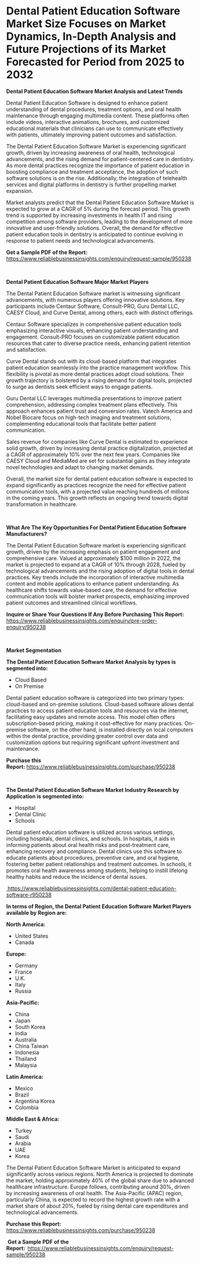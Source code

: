 <p><h1>Dental Patient Education Software Market Size Focuses on Market Dynamics, In-Depth Analysis and Future Projections of its Market Forecasted for Period from 2025 to 2032</h1></p><p><strong>Dental Patient Education Software Market Analysis and Latest Trends</strong></p>
<p><p>Dental Patient Education Software is designed to enhance patient understanding of dental procedures, treatment options, and oral health maintenance through engaging multimedia content. These platforms often include videos, interactive animations, brochures, and customized educational materials that clinicians can use to communicate effectively with patients, ultimately improving patient outcomes and satisfaction.</p><p>The Dental Patient Education Software Market is experiencing significant growth, driven by increasing awareness of oral health, technological advancements, and the rising demand for patient-centered care in dentistry. As more dental practices recognize the importance of patient education in boosting compliance and treatment acceptance, the adoption of such software solutions is on the rise. Additionally, the integration of telehealth services and digital platforms in dentistry is further propelling market expansion.</p><p>Market analysts predict that the Dental Patient Education Software Market is expected to grow at a CAGR of 5% during the forecast period. This growth trend is supported by increasing investments in health IT and rising competition among software providers, leading to the development of more innovative and user-friendly solutions. Overall, the demand for effective patient education tools in dentistry is anticipated to continue evolving in response to patient needs and technological advancements.</p></p>
<p><strong>Get a Sample PDF of the Report:&nbsp;</strong> <a href="https://www.reliablebusinessinsights.com/enquiry/request-sample/950238?utm_campaign=3436&utm_medium=2&utm_source=Github&utm_content=ia&utm_term=17042025&utm_id=dental-patient-education-software">https://www.reliablebusinessinsights.com/enquiry/request-sample/950238</a></p>
<p>&nbsp;</p>
<p><strong>Dental Patient Education Software Major Market Players</strong></p>
<p><p>The Dental Patient Education Software market is witnessing significant advancements, with numerous players offering innovative solutions. Key participants include Centaur Software, Consult-PRO, Guru Dental LLC, CAESY Cloud, and Curve Dental, among others, each with distinct offerings.</p><p>Centaur Software specializes in comprehensive patient education tools emphasizing interactive visuals, enhancing patient understanding and engagement. Consult-PRO focuses on customizable patient education resources that cater to diverse practice needs, enhancing patient retention and satisfaction.</p><p>Curve Dental stands out with its cloud-based platform that integrates patient education seamlessly into the practice management workflow. This flexibility is pivotal as more dental practices adopt cloud solutions. Their growth trajectory is bolstered by a rising demand for digital tools, projected to surge as dentists seek efficient ways to engage patients.</p><p>Guru Dental LLC leverages multimedia presentations to improve patient comprehension, addressing complex treatment plans effectively. This approach enhances patient trust and conversion rates. Vatech America and Nobel Biocare focus on high-tech imaging and treatment solutions, complementing educational tools that facilitate better patient communication.</p><p>Sales revenue for companies like Curve Dental is estimated to experience solid growth, driven by increasing dental practice digitalization, projected at a CAGR of approximately 10% over the next few years. Companies like CAESY Cloud and MediaMed are set for substantial gains as they integrate novel technologies and adapt to changing market demands.</p><p>Overall, the market size for dental patient education software is expected to expand significantly as practices recognize the need for effective patient communication tools, with a projected value reaching hundreds of millions in the coming years. This growth reflects an ongoing trend towards digital transformation in healthcare.</p></p>
<p>&nbsp;</p>
<p><strong>What Are The Key Opportunities For Dental Patient Education Software Manufacturers?</strong></p>
<p><p>The Dental Patient Education Software market is experiencing significant growth, driven by the increasing emphasis on patient engagement and comprehensive care. Valued at approximately $100 million in 2022, the market is projected to expand at a CAGR of 10% through 2028, fueled by technological advancements and the rising adoption of digital tools in dental practices. Key trends include the incorporation of interactive multimedia content and mobile applications to enhance patient understanding. As healthcare shifts towards value-based care, the demand for effective communication tools will bolster market prospects, emphasizing improved patient outcomes and streamlined clinical workflows.</p></p>
<p><strong>Inquire or Share Your Questions If Any Before Purchasing This Report:</strong> <a href="https://www.reliablebusinessinsights.com/enquiry/pre-order-enquiry/950238?utm_campaign=3436&utm_medium=2&utm_source=Github&utm_content=ia&utm_term=17042025&utm_id=dental-patient-education-software">https://www.reliablebusinessinsights.com/enquiry/pre-order-enquiry/950238</a></p>
<p>&nbsp;</p>
<p><strong>Market Segmentation</strong></p>
<p><strong>The Dental Patient Education Software Market Analysis by types is segmented into:</strong></p>
<p><ul><li>Cloud Based</li><li>On Premise</li></ul></p>
<p><p>Dental patient education software is categorized into two primary types: cloud-based and on-premise solutions. Cloud-based software allows dental practices to access patient education tools and resources via the internet, facilitating easy updates and remote access. This model often offers subscription-based pricing, making it cost-effective for many practices. On-premise software, on the other hand, is installed directly on local computers within the dental practice, providing greater control over data and customization options but requiring significant upfront investment and maintenance.</p></p>
<p><strong>Purchase this Report:&nbsp;</strong><a href="https://www.reliablebusinessinsights.com/purchase/950238?utm_campaign=3436&utm_medium=2&utm_source=Github&utm_content=ia&utm_term=17042025&utm_id=dental-patient-education-software">https://www.reliablebusinessinsights.com/purchase/950238</a></p>
<p>&nbsp;</p>
<p><strong>The Dental Patient Education Software Market Industry Research by Application is segmented into:</strong></p>
<p><ul><li>Hospital</li><li>Dental Clinic</li><li>Schools</li></ul></p>
<p><p>Dental patient education software is utilized across various settings, including hospitals, dental clinics, and schools. In hospitals, it aids in informing patients about oral health risks and post-treatment care, enhancing recovery and compliance. Dental clinics use this software to educate patients about procedures, preventive care, and oral hygiene, fostering better patient relationships and treatment outcomes. In schools, it promotes oral health awareness among students, helping to instill lifelong healthy habits and reduce the incidence of dental issues.</p></p>
<p><a href="https://www.reliablebusinessinsights.com/dental-patient-education-software-r950238?utm_campaign=3436&utm_medium=2&utm_source=Github&utm_content=ia&utm_term=17042025&utm_id=dental-patient-education-software">&nbsp;https://www.reliablebusinessinsights.com/dental-patient-education-software-r950238</a></p>
<p><strong>In terms of Region, the Dental Patient Education Software Market Players available by Region are:</strong></p>
<p>
    <p> <strong> North America: </strong>
        <ul>
            <li>United States</li>
            <li>Canada</li>
        </ul>
        </p> 
    <p> <strong> Europe: </strong>
        <ul>
            <li>Germany</li>
            <li>France</li>
            <li>U.K.</li>
            <li>Italy</li>
            <li>Russia</li>
        </ul>
        </p> 
    <p> <strong> Asia-Pacific: </strong>
        <ul>
            <li>China</li>
            <li>Japan</li>
            <li>South Korea</li>
            <li>India</li>
            <li>Australia</li>
            <li>China Taiwan</li>
            <li>Indonesia</li>
            <li>Thailand</li>
            <li>Malaysia</li>
        </ul>
        </p> 
    <p> <strong> Latin America: </strong>
        <ul>
            <li>Mexico</li>
            <li>Brazil</li>
            <li>Argentina Korea</li>
            <li>Colombia</li>
        </ul>
        </p> 
    <p> <strong> Middle East & Africa: </strong>
        <ul>
            <li>Turkey</li>
            <li>Saudi</li>
            <li>Arabia</li>
            <li>UAE</li>
            <li>Korea</li>
        </ul>
    </p>
    </p>
<p><p>The Dental Patient Education Software Market is anticipated to expand significantly across various regions. North America is projected to dominate the market, holding approximately 40% of the global share due to advanced healthcare infrastructure. Europe follows, contributing around 30%, driven by increasing awareness of oral health. The Asia-Pacific (APAC) region, particularly China, is expected to record the highest growth rate with a market share of about 20%, fueled by rising dental care expenditures and technological advancements.</p></p>
<p><strong>Purchase this Report: </strong><a href="https://www.reliablebusinessinsights.com/purchase/950238?utm_campaign=3436&utm_medium=2&utm_source=Github&utm_content=ia&utm_term=17042025&utm_id=dental-patient-education-software">https://www.reliablebusinessinsights.com/purchase/950238</a></p>
<p>&nbsp;<strong>Get a Sample PDF of the Report:&nbsp;&nbsp;</strong><a href="https://www.reliablebusinessinsights.com/enquiry/request-sample/950238?utm_campaign=3436&utm_medium=2&utm_source=Github&utm_content=ia&utm_term=17042025&utm_id=dental-patient-education-software">https://www.reliablebusinessinsights.com/enquiry/request-sample/950238</a></p>
<p><strong></strong></p>
<p><p></p><p></p><p></p></p>